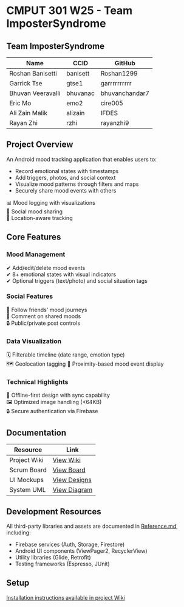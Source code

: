 # CMPUT 301 W25 - Team ImposterSyndrome

## Team ImposterSyndrome

| Name               | CCID      | GitHub          |
|--------------------|-----------|-----------------|
| Roshan Banisetti   | banisett  | Roshan1299      |
| Garrick Tse        | gtse1     | garrrrrrrrrr    |
| Bhuvan Veeravalli  | bhuvanac  | bhuvanchandar7  |
| Eric Mo            | emo2      | cire005         |
| Ali Zain Malik     | alizain   | IFDES           |
| Rayan Zhi          | rzhi      | rayanzhi9       |

## Project Overview

An Android mood tracking application that enables users to:
- Record emotional states with timestamps
- Add triggers, photos, and social context
- Visualize mood patterns through filters and maps
- Securely share mood events with others


📊 Mood logging with visualizations <br>
👥 Social mood sharing <br>
📍 Location-aware tracking <br>

## Core Features

### Mood Management
✔ Add/edit/delete mood events  <br>
✔ 8+ emotional states with visual indicators  <br>
✔ Optional triggers (text/photo) and social situation tags  <br>

### Social Features
👀 Follow friends' mood journeys <br>
💬 Comment on shared moods <br>
🔒 Public/private post controls <br>

### Data Visualization
🗓️ Filterable timeline (date range, emotion type)  
🗺️ Geolocation tagging
📍 Proximity-based mood event display  

### Technical Highlights
📱 Offline-first design with sync capability  
🖼️ Optimized image handling (<64KB)  
🔒 Secure authentication via Firebase  

## Documentation

| Resource          | Link                                                                 |
|-------------------|---------------------------------------------------------------------|
| Project Wiki      | [View Wiki](https://github.com/cmput301-w25/project-impostersyndrome/wiki) |
| Scrum Board       | [View Board](https://github.com/orgs/cmput301-w25/projects/45)      |
| UI Mockups        | [View Designs](https://github.com/cmput301-w25/project-impostersyndrome/wiki/Ui-Mockups) |
| System UML        | [View Diagram](https://github.com/cmput301-w25/project-impostersyndrome/wiki/UML) |

## Development Resources
All third-party libraries and assets are documented in [Reference.md](Reference.md), including:
- Firebase services (Auth, Storage, Firestore)
- Android UI components (ViewPager2, RecyclerView)
- Utility libraries (Glide, Retrofit)
- Testing frameworks (Espresso, JUnit)

## Setup
[Installation instructions available in project Wiki](https://github.com/cmput301-w25/project-impostersyndrome/wiki/Setup-Guide)
